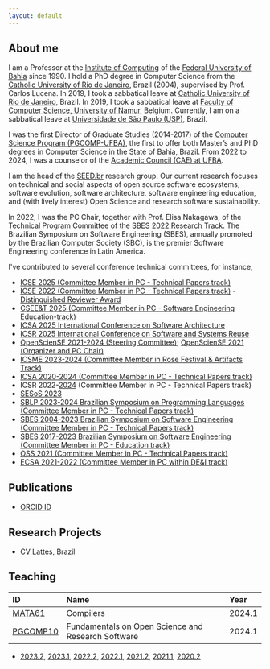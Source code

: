 ```yaml
---
layout: default
---
```


## About me 

I am a Professor at the [Institute of Computing](https://computacao.ufba.br/) 
of the [Federal University of Bahia](https://ufba.br/) since 1990. 
I hold a PhD degree in Computer Science from the [Catholic University of Rio de Janeiro](http://www.inf.puc-rio.br), Brazil (2004), supervised by Prof. Carlos Lucena. 
In 2019, I took a sabbatical leave at [Catholic University of Rio de Janeiro](http://www.inf.puc-rio.br), Brazil.
In 2019, I took a sabbatical leave at [Faculty of Computer Science, University of Namur](https://directory.unamur.be/entities/inf), Belgium.
Currently, I am on a sabbatical leave at [Universidade de São Paulo (USP)](https://www5.usp.br), Brazil.

I was the first Director of Graduate Studies (2014-2017) of the 
[Computer Science Program (PGCOMP-UFBA)](https://computacao.ufba.br/pt-br/programa-de-pos-graduacao-em-ciencia-da-computacao), 
the first to offer both Master’s and PhD degrees in Computer Science in the State of Bahia, Brazil.
From 2022 to 2024, I was a counselor of the [Academic Council (CAE) at UFBA](https://www.ufba.br/conselhos/conselho-acad%C3%AAmico-de-ensino).

I am the head of the [SEED.br](https://seed-br.github.io/) research group.
Our current research focuses on technical and social aspects of open source software ecosystems, software evolution, software architecture, software engineering education, and (with lively interest) Open Science and research software sustainability.

In 2022, I was the PC Chair, together with Prof. Elisa Nakagawa, of the Technical Program Committee of the [SBES 2022 Research Track](https://cbsoft2022.facom.ufu.br/sbes-pesquisa.php). The Brazilian Symposium on Software Engineering (SBES), annually promoted by the Brazilian Computer Society (SBC), is the premier Software Engineering conference in Latin America.

I've contributed to several conference technical committees, for instance, 

- [ICSE 2025 (Committee Member in PC - Technical Papers track)](https://conf.researchr.org/profile/christinavonflach)
- [ICSE 2022 (Committee Member in PC - Technical Papers track)](https://conf.researchr.org/profile/christinavonflach) - [Distinguished Reviewer Award](./assets/ICSE2022-Distinguished-Reviewer-Award.pdf)
- [CSEE&T 2025 (Committee Member in PC - Software Engineering Education-track)](https://conf.researchr.org/profile/christinavonflach)
- [ICSA 2025 International Conference on Software Architecture](https://conf.researchr.org/profile/christinavonflach)
- [ICSR 2025 International Conference on Software and Systems Reuse](https://conf.researchr.org/profile/christinavonflach)
- [OpenScienSE 2021-2024 (Steering Committee)](https://opensciense-org.github.io/opensciense2024/); [OpenScienSE 2021 (Organizer and PC Chair)](https://opensciense.github.io/opensciense2021/index.html)
- [ICSME 2023-2024 (Committee Member in Rose Festival & Artifacts Track)](https://conf.researchr.org/profile/christinavonflach)
- [ICSA 2020-2024 (Committee Member in PC - Technical Papers track)](https://icsa-conferences.org/series/)
- ICSR 2022-[2024](https://cyprusconferences.org/icsr2024/) (Committee Member in PC - Technical Papers track)
- [SESoS 2023](https://conf.researchr.org/committee/icse-2023/sesos-wdes-2023-papers-program-committee)
- [SBLP 2023-2024 Brazilian Symposium on Programming Languages (Committee Member in PC - Technical Papers track)](https://cbsoft.sbc.org.br/2024/sblp/?lang=en)
- [SBES 2004-2023 Brazilian Symposium on Software Engineering (Committee Member in PC - Technical Papers track)](https://cbsoft.sbc.org.br/2023/sbes/?lang=en)
- [SBES 2017-2023 Brazilian Symposium on Software Engineering (Committee Member in PC - Education track)](https://cbsoft2023.ufms.br/en-US/sbes/educacao)
- [OSS 2021 (Committee Member in PC - Technical Papers track)](https://www.oss2021.org/committee/oss-2021-papers-program-committee) 
- [ECSA 2021-2022 (Committee Member in PC within DE&I track)](https://conf.researchr.org/profile/ecsa-2022/christinavonflach)

## Publications

* [ORCID ID](https://orcid.org/0000-0001-5172-9641)

## Research Projects

* [CV Lattes](http://lattes.cnpq.br/1827829018668226), Brazil

## Teaching

| ID     | Name                                            | Year   |
|:-------|:------------------------------------------------|:-------|
|[MATA61](https://mata61-ic-ufba.github.io/)|Compilers|2024.1|
|[PGCOMP10](https://mate08-ic-ufba.github.io/)|Fundamentals on Open Science and Research Software|2024.1|

+ [2023.2](teaching/20232-teaching.md), [2023.1](teaching/20231-teaching.md), [2022.2](teaching/20222-teaching.md), [2022.1](teaching/20221-teaching.md), [2021.2](teaching/20212-teaching.md), [2021.1](teaching/20211-teaching.md), [2020.2](teaching/20202-teaching.md)
